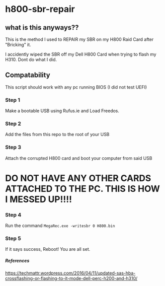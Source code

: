 # h800-sbr-repair

## what is this anyways??

This is the method I used to REPAIR my SBR on my H800 Raid Card after "Bricking" it.

I accidently wiped the SBR off my Dell H800 Card when trying to flash my H310. Dont do what I did.

## Compatability
This script should work with any pc running BIOS (I did not test UEFI)

### Step 1
Make a bootable USB using Rufus.ie and Load Freedos.

### Step 2
Add the files from this repo to the root of your USB

### Step 3
Attach the corrupted H800 card and boot your computer from said USB
# DO NOT HAVE ANY OTHER CARDS ATTACHED TO THE PC. THIS IS HOW I MESSED UP!!!!

### Step 4
Run the command `MegaRec.exe -writesbr 0 H800.bin`

### Step 5
If it says success, Reboot! You are all set. 

























##### References
https://techmattr.wordpress.com/2016/04/11/updated-sas-hba-crossflashing-or-flashing-to-it-mode-dell-perc-h200-and-h310/
